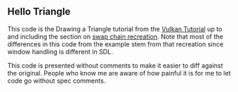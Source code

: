 Hello Triangle
--------

This code is the Drawing a Triangle tutorial from the 
[Vulkan Tutorial](https://vulkan-tutorial.com) up to and including the section 
on [swap chain recreation](https://vulkan-tutorial.com/Drawing_a_triangle/Swap_chain_recreation). 
Note that most of the differences in this code from the example stem from that 
recreation since window handling is different in SDL.

This code is presented without comments to make it easier to diff against the 
original.  People who know me are aware of how painful it is for me to let code 
go without spec comments.